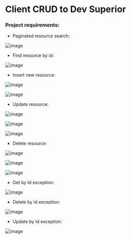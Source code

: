 # Client CRUD to Dev Superior

### Project requirements:

 - Paginated resource search:
   
![image](https://github.com/paulovitorc1/client-crud/assets/96089877/ad90c3a6-5cf0-40d3-b716-df2d63194541)

 
 - Find resource by id:

![image](https://github.com/paulovitorc1/client-crud/assets/96089877/982d216c-3d35-4fee-a523-09af0ede6439)


 - Insert new resource:

![image](https://github.com/paulovitorc1/client-crud/assets/96089877/5c571052-b83c-4393-abfe-dc44f5850774)

![image](https://github.com/paulovitorc1/client-crud/assets/96089877/8066d47e-8564-4401-9215-1b763f90b2ce)

 
 - Update resource:

![image](https://github.com/paulovitorc1/client-crud/assets/96089877/2d6f6b7b-d3b3-48b2-b73d-58c7e7e2e2a7)

![image](https://github.com/paulovitorc1/client-crud/assets/96089877/4f9e97ed-00ab-4ced-be83-d579a45ff1b6)

![image](https://github.com/paulovitorc1/client-crud/assets/96089877/93f3573d-1584-46c3-bd5d-24dad7eae1f0)


 - Delete resource:

![image](https://github.com/paulovitorc1/client-crud/assets/96089877/ba3839ff-8f03-4d3e-b86a-cd6467190226)

![image](https://github.com/paulovitorc1/client-crud/assets/96089877/c685119c-f88f-455f-a222-52184f93723d)

![image](https://github.com/paulovitorc1/client-crud/assets/96089877/f9b1f59c-24b2-403a-a08d-2fe9aa95d13a)


 - Get by Id exception:

![image](https://github.com/paulovitorc1/client-crud/assets/96089877/8d1c0d42-c3ba-4924-a973-31a2b3bd4e20)


 - Delete by id exception:

![image](https://github.com/paulovitorc1/client-crud/assets/96089877/ed0b250c-13ce-41e9-962e-d7419e913e13)


 - Update by Id exception:

![image](https://github.com/paulovitorc1/client-crud/assets/96089877/d6dd52c4-b0de-4f42-9ead-835336fb9f59)

